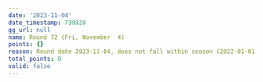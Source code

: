 ```yaml
---
date: '2023-11-04'
date_timestamp: 738828
gg_url: null
name: Round 72 (Fri, November  4)
points: {}
reason: Round date 2023-11-04, does not fall within season (2022-01-01 to 2022-12-30)
total_points: 0
valid: false
---
```

